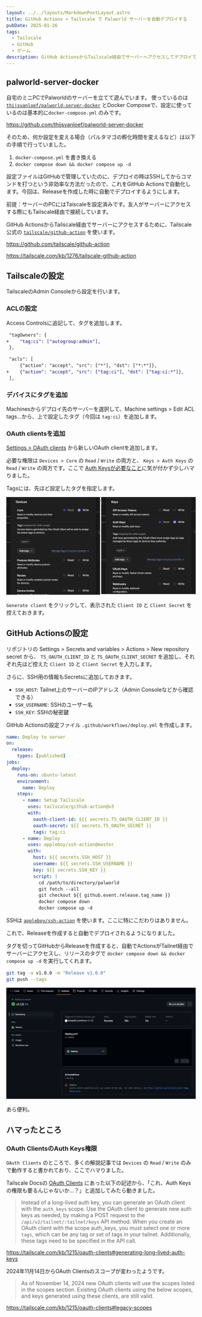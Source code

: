 ```yaml
---
layout: ../../layouts/MarkdownPostLayout.astro
title: GitHub Actions × Tailscale で Palworld サーバーを自動デプロイする
pubDate: 2025-01-26
tags:
  - Tailscale
  - GitHub
  - ゲーム
description: GitHub ActionsからTailscale経由でサーバーへアクセスしてデプロイできるようにしました。
---
```


## palworld-server-docker

自宅のミニPCでPalworldのサーバーを立てて遊んでいます。
使っているのは [`thijsvanloef/palworld-server-docker`](https://github.com/thijsvanloef/palworld-server-docker) とDocker Composeで、設定に使っているのは基本的に`docker-compose.yml` のみです。

https://github.com/thijsvanloef/palworld-server-docker

そのため、何か設定を変える場合（パルタマゴの孵化時間を変えるなど）は以下の手順で行っていました。

1. `docker-compose.yml` を書き換える
2. `docker compose down && docker compose up -d`

設定ファイルはGitHubで管理していたのに、デプロイの時はSSHしてからコマンドを打つという非効率な方法だったので、これをGitHub Actionsで自動化します。今回は、Releaseを作成した時に自動でデプロイするようにします。

前提：サーバーのPCにはTaiscaleを設定済みです。友人がサーバーにアクセスする際にもTailscale経由で接続しています。

GitHub ActionsからTailscale経由でサーバーにアクセスするために、Tailscale公式の [`tailscale/github-action`](https://github.com/tailscale/github-action) を使います。

https://github.com/tailscale/github-action

https://tailscale.com/kb/1276/tailscale-github-action

## Tailscaleの設定

TailscaleのAdmin Consoleから設定を行います。

### ACLの設定

Access Controlsに追記して、タグを追加します。

```diff
 "tagOwners": {
+    "tag:ci": ["autogroup:admin"],
 },
```

```diff
 "acls": [
     {"action": "accept", "src": ["*"], "dst": ["*:*"]},
+    {"action": "accept", "src": ["tag:ci"], "dst": ["tag:ci:*"]},
 ],
```

### デバイスにタグを追加

Machinesからデプロイ先のサーバーを選択して、Machine settings > Edit ACL tags...から、上で設定したタグ（今回は `tag:ci`）を追加します。

### OAuth clientsを追加

[Settings > OAuth clients](https://login.tailscale.com/admin/settings/oauth) から新しいOAuth clientを追加します。

必要な権限は `Devices > Core` の `Read` / `Write` の両方と、 `Keys > Auth Keys` の `Read` / `Write` の両方です。ここで [Auth Keysが必要なこと](#oauth-clientsのauth-keys権限)に気が付かず少しハマりました。

Tagsには、先ほど設定したタグを指定します。

![](images/tailscale-oauth-clients.png)

`Generate client` をクリックして、表示された `Client ID` と `Client Secret` を控えておきます。

## GitHub Actionsの設定

リポジトリの Settings > Secrets and variables > Actions > New repository secret から、 `TS_OAUTH_CLIENT_ID` と `TS_OAUTH_CLIENT_SECRET` を追加し、それぞれ先ほど控えた `Client ID` と `Client Secret` を入力します。

さらに、SSH用の情報もSecretsに追加しておきます。

- `SSH_HOST`: Tailnet上のサーバーのIPアドレス（Admin Consoleなどから確認できる）
- `SSH_USERNAME`: SSHのユーザー名
- `SSH_KEY`: SSHの秘密鍵

GitHub Actionsの設定ファイル `.github/workflows/deploy.yml` を作成します。

```yaml:deploy.yml
name: Deploy to server
on:
  release:
    types: [published]
jobs:
  deploy:
    runs-on: ubuntu-latest
    environment:
      name: Deploy
    steps:
      - name: Setup Tailscale
        uses: tailscale/github-action@v3
        with:
          oauth-client-id: ${{ secrets.TS_OAUTH_CLIENT_ID }}
          oauth-secret: ${{ secrets.TS_OAUTH_SECRET }}
          tags: tag:ci
      - name: Deploy
        uses: appleboy/ssh-action@master
        with:
          host: ${{ secrets.SSH_HOST }}
          username: ${{ secrets.SSH_USERNAME }}
          key: ${{ secrets.SSH_KEY }}
          script: |
            cd /path/to/directory/palworld
            git fetch --all
            git checkout ${{ github.event.release.tag_name }}
            docker compose down
            docker compose up -d
```

SSHは [`appleboy/ssh-action`](https://github.com/appleboy/ssh-action) を使います。ここに特にこだわりはありません。

これで、Releaseを作成すると自動でデプロイされるようになりました。

タグを切ってGitHubからReleaseを作成すると、自動でActionsがTailnet経由でサーバーにアクセスし、リリースのタグで `docker compose down && docker compose up -d` を実行してくれます。

```bash
git tag -a v1.0.0 -m "Release v1.0.0"
git push --tags
```

![](images/actions-deploy-palworld-server.png)

あら便利。

## ハマったところ

### OAuth ClientsのAuth Keys権限

`OAuth Clients` のところで、多くの解説記事では `Devices` の `Read` / `Write` のみで動作すると書かれており、ここでハマりました。

Tailscale Docsの [OAuth Clients](https://tailscale.com/kb/1215/oauth-clients#generating-long-lived-auth-keys) にあった以下の記述から、「これ、Auth Keysの権限も要るんじゃないか…？」と追加してみたら動きました。

> Instead of a long-lived auth key, you can generate an OAuth client with the `auth_keys` scope. Use the OAuth client to generate new auth keys as needed, by making a POST request to the `/api/v2/tailnet/:tailnet/keys` API method. When you create an OAuth client with the scope auth_keys, you must select one or more `tags`, which can be any tag or set of tags in your tailnet. Additionally, these tags need to be specified in the API call.

https://tailscale.com/kb/1215/oauth-clients#generating-long-lived-auth-keys

2024年11月14日からOAuth Clientsのスコープが変わったようです。

> As of November 14, 2024 new OAuth clients will use the scopes listed in the scopes section. Existing OAuth clients using the below scopes, and keys generated using these clients, are still valid.

https://tailscale.com/kb/1215/oauth-clients#legacy-scopes